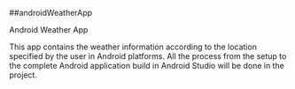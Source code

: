 ##androidWeatherApp

Android Weather App 

This app contains the weather information according to the location specified by the user in Android platforms. All the process from the setup to the complete Android application build in Android Studio will be done in the project.

